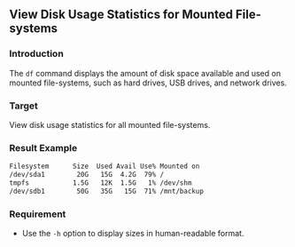 ## View Disk Usage Statistics for Mounted File-systems

### Introduction

The `df` command displays the amount of disk space available and used on mounted file-systems, such as hard drives, USB drives, and network drives.

### Target

View disk usage statistics for all mounted file-systems.

### Result Example

```bash
Filesystem      Size  Used Avail Use% Mounted on
/dev/sda1        20G   15G  4.2G  79% /
tmpfs           1.5G   12K  1.5G   1% /dev/shm
/dev/sdb1        50G   35G   15G  71% /mnt/backup
```

### Requirement

- Use the `-h` option to display sizes in human-readable format.

